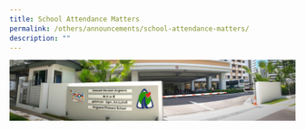 ```yaml
---
title: School Attendance Matters
permalink: /others/announcements/school-attendance-matters/
description: ""
---
```

![](/images/About%20Us.jpg)